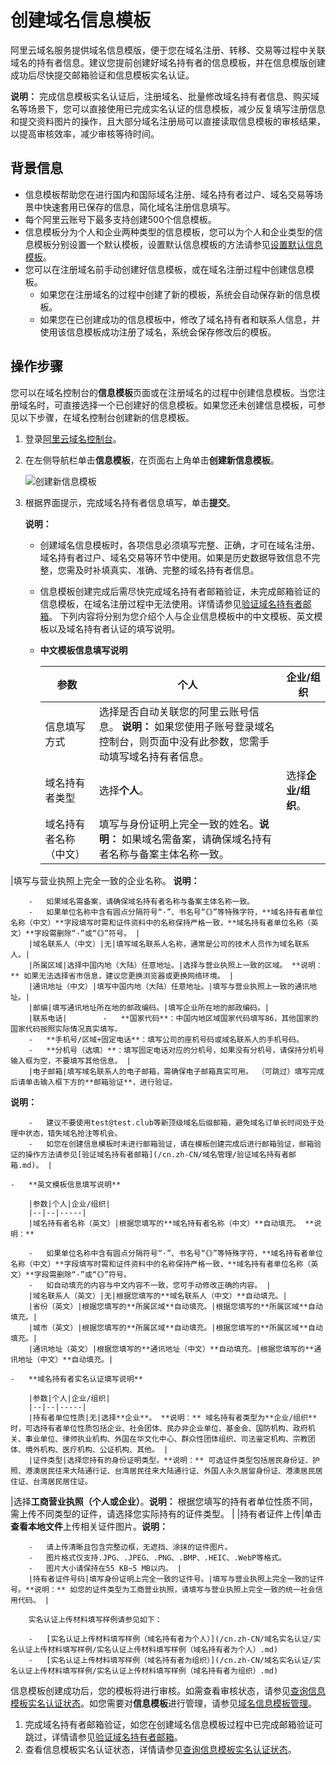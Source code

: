 # 创建域名信息模板

阿里云域名服务提供域名信息模版，便于您在域名注册、转移、交易等过程中关联域名的持有者信息。建议您提前创建好域名持有者的信息模板，并在信息模版创建成功后尽快提交邮箱验证和信息模板实名认证。

**说明：** 完成信息模板实名认证后，注册域名、批量修改域名持有者信息、购买域名等场景下，您可以直接使用已完成实名认证的信息模板，减少反复填写注册信息和提交资料图片的操作，且大部分域名注册局可以直接读取信息模板的审核结果，以提高审核效率，减少审核等待时间。

## 背景信息

-   信息模板帮助您在进行国内和国际域名注册、域名持有者过户、域名交易等场景中快速套用已保存的信息，简化域名注册信息填写。
-   每个阿里云账号下最多支持创建500个信息模板。
-   信息模板分为个人和企业两种类型的信息模板，您可以为个人和企业类型的信息模板分别设置一个默认模板，设置默认信息模板的方法请参见[设置默认信息模板](/cn.zh-CN/域名管理/域名信息模板管理.md)。
-   您可以在注册域名前手动创建好信息模板，或在域名注册过程中创建信息模板。
    -   如果您在注册域名的过程中创建了新的模板，系统会自动保存新的信息模板。
    -   如果您在已创建成功的信息模板中，修改了域名持有者和联系人信息，并使用该信息模板成功注册了域名，系统会保存修改后的模板。

## 操作步骤

您可以在域名控制台的**信息模板**页面或在注册域名的过程中创建信息模板。当您注册域名时，可直接选择一个已创建好的信息模板。如果您还未创建信息模板，可参见以下步骤，在域名控制台创建新的信息模板。

1.  登录[阿里云域名控制台](https://dc.console.aliyun.com)。

2.  在左侧导航栏单击**信息模板**，在页面右上角单击**创建新信息模板**。

    ![创建新信息模板](https://static-aliyun-doc.oss-accelerate.aliyuncs.com/assets/img/zh-CN/3764584161/p76496.png)

3.  根据界面提示，完成域名持有者信息填写，单击**提交**。

    **说明：**

    -   创建域名信息模板时，各项信息必须填写完整、正确，才可在域名注册、域名持有者过户、域名交易等环节中使用。如果是历史数据导致信息不完整，您需及时补填真实、准确、完整的域名持有者信息。
    -   信息模板创建完成后需尽快完成域名持有者邮箱验证，未完成邮箱验证的信息模板，在域名注册过程中无法使用。详情请参见[验证域名持有者邮箱](/cn.zh-CN/域名管理/验证域名持有者邮箱.md)。
    下列内容将分别为您介绍个人与企业信息模板中的中文模板、英文模板以及域名持有者认证的填写说明。

    -   **中文模板信息填写说明**

        |参数|个人|企业/组织|
        |--|--|-----|
        |信息填写方式|选择是否自动关联您的阿里云账号信息。 **说明：** 如果您使用子账号登录域名控制台，则页面中没有此参数，您需手动填写域名持有者信息。 |
        |域名持有者类型|选择**个人**。|选择**企业/组织**。|
        |域名持有者名称（中文）|填写与身份证明上完全一致的姓名。**说明：** 如果域名需备案，请确保域名持有者名称与备案主体名称一致。

|填写与营业执照上完全一致的企业名称。 **说明：**

        -   如果域名需备案，请确保域名持有者名称与备案主体名称一致。
        -   如果单位名称中含有圆点分隔符号“·”、书名号“《》”等特殊字符，**域名持有者单位名称（中文）**字段填写时需和证件资料中的名称保持严格一致，**域名持有者单位名称（英文）**字段需删除“·”或“《》”符号。 |
        |域名联系人（中文）|无|填写域名联系人名称，通常是公司的技术人员作为域名联系人。|
        |所属区域|选择中国内地（大陆）任意地址。|选择与营业执照上一致的区域。 **说明：** 如果无法选择省市信息，建议您更换浏览器或更换网络环境。 |
        |通讯地址（中文）|填写中国内地（大陆）任意地址。|填写与营业执照上一致的通讯地址。|
        |邮编|填写通讯地址所在地的邮政编码。|填写企业所在地的邮政编码。|
        |联系电话|        -   **国家代码**：中国内地区域国家代码填写86，其他国家的国家代码按照实际情况真实填写。
        -   **手机号/区域+固定电话**：填写公司的座机号码或域名联系人的手机号码。
        -   **分机号（选填）**：填写固定电话对应的分机号，如果没有分机号，请保持分机号输入框为空，不要填写其他信息。 |
        |电子邮箱|填写域名联系人的电子邮箱，需确保电子邮箱真实可用。 （可跳过）填写完成后请单击输入框下方的**邮箱验证**，进行验证。

**说明：**

        -   建议不要使用test@test.club等新顶级域名后缀邮箱，避免域名订单长时间处于处理中状态，错失域名抢注等机会。
        -   如您在创建信息模板时未进行邮箱验证，请在模板创建完成后进行邮箱验证，邮箱验证的操作方法请参见[验证域名持有者邮箱](/cn.zh-CN/域名管理/验证域名持有者邮箱.md)。 |

    -   **英文模板信息填写说明**

        |参数|个人|企业/组织|
        |--|--|-----|
        |域名持有者名称（英文）|根据您填写的**域名持有者名称（中文）**自动填充。 **说明：**

        -   如果单位名称中含有圆点分隔符号“·”、书名号“《》”等特殊字符，**域名持有者单位名称（中文）**字段填写时需和证件资料中的名称保持严格一致，**域名持有者单位名称（英文）**字段需删除“·”或“《》”符号。
        -   如自动填充的内容与中文内容不一致，您可手动修改正确的内容。 |
        |域名联系人（英文）|无|根据您填写的**域名联系人（中文）**自动填充。|
        |省份（英文）|根据您填写的**所属区域**自动填充。|根据您填写的**所属区域**自动填充。|
        |城市（英文）|根据您填写的**所属区域**自动填充。|根据您填写的**所属区域**自动填充。|
        |通讯地址（英文）|根据您填写的**通讯地址（中文）**自动填充。|根据您填写的**通讯地址（中文）**自动填充。|

    -   **域名持有者实名认证填写说明**

        |参数|个人|企业/组织|
        |--|--|-----|
        |持有者单位性质|无|选择**企业**。 **说明：** 域名持有者类型为**企业/组织**时，可选持有者单位性质包括企业、社会团体、民办非企业单位、基金会、国防机构、政府机关、事业单位、律师执业机构、外国在华文化中心、群众性团体组织、司法鉴定机构、宗教团体、境外机构、医疗机构、公证机构、其他。 |
        |证件类型|选择您持有的身份证明类型。**说明：** 可选证件类型包括居民身份证、护照、港澳居民往来大陆通行证、台湾居民往来大陆通行证、外国人永久居留身份证、港澳居民居住证、台湾居民居住证。

|选择**工商营业执照（个人或企业）**。**说明：** 根据您填写的持有者单位性质不同，需上传不同类型的证件，请选择您实际持有的证件类型。 |
        |持有者证件上传|单击**查看本地文件**上传相关证件图片。**说明：**

        -   请上传清晰且包含完整边框，无遮挡、涂抹的证件图片。
        -   图片格式仅支持.JPG、.JPEG、.PNG、.BMP、.HEIC、.WebP等格式。
        -   图片大小请保持在55 KB~5 MB以内。 |
        |持有者证件号码|填写身份证明上完全一致的证件号。|填写与营业执照上完全一致的证件号。**说明：** 如您的证件类型为工商营业执照，请填写与营业执照上完全一致的统一社会信用代码。 |

        实名认证上传材料填写样例请参见如下：

        -   [实名认证上传材料填写样例（域名持有者为个人）](/cn.zh-CN/域名实名认证/实名认证上传材料填写样例/实名认证上传材料填写样例（域名持有者为个人）.md)
        -   [实名认证上传材料填写样例（域名持有者为组织）](/cn.zh-CN/域名实名认证/实名认证上传材料填写样例/实名认证上传材料填写样例（域名持有者为组织）.md)

信息模板创建成功后，您的模板将进行审核。如需查看审核状态，请参见[查询信息模板实名认证状态](/cn.zh-CN/域名管理/域名信息模板管理.mdsection_nwr_osa_jkw)。如您需要对**信息模板**进行管理，请参见[域名信息模板管理](/cn.zh-CN/域名管理/域名信息模板管理.md)。

1.  完成域名持有者邮箱验证，如您在创建域名信息模板过程中已完成邮箱验证可跳过，详情请参见[验证域名持有者邮箱](/cn.zh-CN/域名管理/验证域名持有者邮箱.md)。
2.  查看信息模板实名认证状态，详情请参见[查询信息模板实名认证状态](/cn.zh-CN/域名管理/域名信息模板管理.mdsection_nwr_osa_jkw)。

